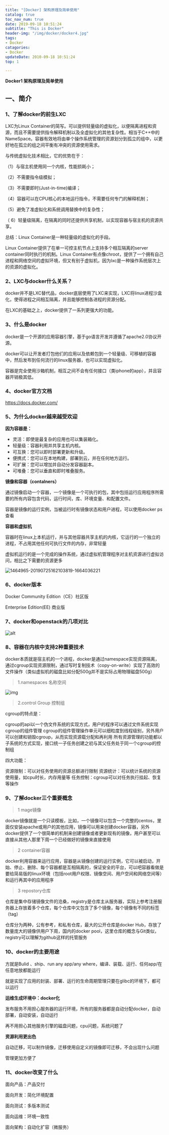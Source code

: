 ```yaml
---
title: "[Docker] 架构原理及简单使用"
catalog: true
toc_nav_num: true
date: 2019-09-18 10:51:24
subtitle: "This is Docker"
header-img: "/img/docker/docker4.jpg"
tags:
- Docker
catagories:
- Docker
updateDate: 2010-09-18 10:51:24
top: 1

---
```


**Docker1 架构原理及简单使用**

## 一、简介

### 1、了解docker的前生LXC

LXC为Linux Container的简写。可以提供轻量级的虚拟化，以便隔离进程和资源，而且不需要提供指令解释机制以及全虚拟化的其他复杂性。相当于C++中的NameSpace。容器有效地将由单个操作系统管理的资源划分到孤立的组中，以更好地在孤立的组之间平衡有冲突的资源使用需求。

与传统虚拟化技术相比，它的优势在于：

（1）与宿主机使用同一个内核，性能损耗小；

（2）不需要指令级模拟；

（3）不需要即时(Just-in-time)编译；

（4）容器可以在CPU核心的本地运行指令，不需要任何专门的解释机制；

（5）避免了准虚拟化和系统调用替换中的复杂性；

（ 6）轻量级隔离，在隔离的同时还提供共享机制，以实现容器与宿主机的资源共享。

总结：Linux Container是一种轻量级的虚拟化的手段。

Linux Container提供了在单一可控主机节点上支持多个相互隔离的server container同时执行的机制。Linux Container有点像chroot，提供了一个拥有自己进程和网络空间的虚拟环境，但又有别于虚拟机，因为lxc是一种操作系统层次上的资源的虚拟化。

### 2、LXC与docker什么关系？

docker并不是LXC替代品，docker底层使用了LXC来实现，LXC将linux进程沙盒化，使得进程之间相互隔离，并且能够控制各进程的资源分配。

在LXC的基础之上，docker提供了一系列更强大的功能。

### 3、什么是docker

docker是一个开源的应用容器引擎，基于go语言开发并遵循了apache2.0协议开源。

docker可以让开发者打包他们的应用以及依赖包到一个轻量级、可移植的容器中，然后发布到任何流行的linux服务器，也可以实现虚拟化。

容器是完全使用沙箱机制，相互之间不会有任何接口（类iphone的app），并且容器开销极其低。

### 4、docker官方文档

https://docs.docker.com/

### 5、为什么docker越来越受欢迎

**因为容器是：**

- 灵活：即使是最复杂的应用也可以集装箱化。
- 轻量级：容器利用并共享主机内核。
- 可互换：您可以即时部署更新和升级。
- 便携式：您可以在本地构建，部署到云，并在任何地方运行。
- 可扩展：您可以增加并自动分发容器副本。
- 可堆叠：您可以垂直和即时堆叠服务。

**镜像和容器（contalners）**

通过镜像启动一个容器，一个镜像是一个可执行的包，其中包括运行应用程序所需要的所有内容包含代码，运行时间，库、环境变量、和配置文件。

容器是镜像的运行实例，当被运行时有镜像状态和用户进程，可以使用docker ps 查看

**容器和虚拟机**

容器时在linux上本机运行，并与其他容器共享主机的内核，它运行的一个独立的进程，不占用其他任何可执行文件的内存，非常轻量

虚拟机运行的是一个完成的操作系统，通过虚拟机管理程序对主机资源进行虚拟访问，相比之下需要的资源更多

![1464965-20190725162103819-1664036221](docker/1464965-20190725162103819-1664036221.jpg)

### 6、docker版本

Docker Community Edition（CE）社区版

Enterprise Edition(EE) 商业版

### 7、docker和openstack的几项对比

![alt](docker/1464965-20190725163201933-1522934949.png)

 

### 8、容器在内核中支持2种重要技术

docker本质就是宿主机的一个进程，docker是通过namespace实现资源隔离，通过cgroup实现资源限制，通过写时复制技术（copy-on-write）实现了高效的文件操作（类似虚拟机的磁盘比如分配500g并不是实际占用物理磁盘500g）

> 1.namespaces 名称空间

 

![img](docker/1464965-20190725163537468-1471897867.png)

 

 

> 2.control Group 控制组

cgroup的特点是：　　　　　　　

cgroup的api以一个伪文件系统的实现方式，用户的程序可以通过文件系统实现cgroup的组件管理
cgroup的组件管理操作单元可以细粒度到线程级别，另外用户可以创建和销毁cgroup，从而实现资源载分配和再利用
 所有资源管理的功能都以子系统的方式实现，接口统一子任务创建之初与其父任务处于同一个cgroup的控制组

四大功能：　　　　　　　　

资源限制：可以对任务使用的资源总额进行限制
资源统计：可以统计系统的资源使用量，如cpu时长，内存用量等
任务控制：cgroup可以对任务执行挂起、恢复等操作

### 9、了解docker三个重要概念

> 1 mage镜像

docker镜像就是一个只读模板，比如，一个镜像可以包含一个完整的centos，里面仅安装apache或用户的其他应用，镜像可以用来创建docker容器，另外docker提供了一个很简单的机制来创建镜像或者更新现有的镜像，用户甚至可以直接从其他人那里下周一个已经做好的镜像来直接使用



> 2 container容器

docker利用容器来运行应用，容器是从镜像创建的运行实例，它可以被启动，开始、停止、删除、每个容器都是互相隔离的，保证安全的平台，可以吧容器看做是要给简易版的linux环境（包括root用户权限、镜像空间、用户空间和网络空间等）和运行再其中的应用程序



> 3 repostory仓库

仓库是集中存储镜像文件的沧桑，registry是仓库主从服务器，实际上参考注册服务器上存放着多个仓库，每个仓库中又包含了多个镜像，每个镜像有不同的标签（tag）

仓库分为两种，公有参考，和私有仓库，最大的公开仓库是docker Hub，存放了数量庞大的镜像供用户下周，国内的docker pool，这里仓库的概念与Git类似，registry可以理解为github这样的托管服务

### 10、docker的主要用途

方就是Bulid 、ship、run any app/any where，编译、装载、运行、任何app/在任意地放都能运行

就是实现了应用的封装、部署、运行的生命周期管理只要在glibc的环境下，都可以运行

**运维生成环境中：docker化**

发布服务不用担心服务器的运行环境，所有的服务器都是自动分配docker，自动部署，自动安装，自动运行

再不用担心其他服务引擎的磁盘问题，cpu问题，系统问题了



**资源利用更出色**

自动迁移，可以制作镜像，迁移使用自定义的镜像即可迁移，不会出现什么问题

管理更加方便了

### 11、docker改变了什么

面向产品：产品交付

面向开发：简化环境配置

面向测试：多版本测试

面向运维：环境一致性

面向架构：自动化扩容（微服务）
